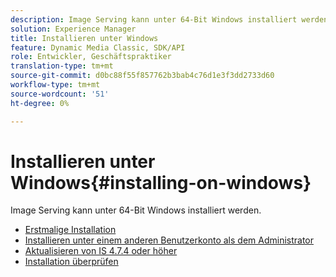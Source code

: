 ```yaml
---
description: Image Serving kann unter 64-Bit Windows installiert werden.
solution: Experience Manager
title: Installieren unter Windows
feature: Dynamic Media Classic, SDK/API
role: Entwickler, Geschäftspraktiker
translation-type: tm+mt
source-git-commit: d0bc88f55f857762b3bab4c76d1e3f3dd2733d60
workflow-type: tm+mt
source-wordcount: '51'
ht-degree: 0%

---
```



# Installieren unter Windows{#installing-on-windows}

Image Serving kann unter 64-Bit Windows installiert werden.

* [Erstmalige Installation](t-first-time-installation-win.md)
* [Installieren unter einem anderen Benutzerkonto als dem Administrator](t-diff-account-win.md)
* [Aktualisieren von IS 4.7.4 oder höher](t-update-win.md)
* [Installation überprüfen](t-verify-win.md)
